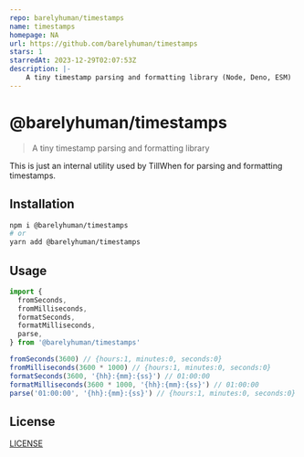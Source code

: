 ```yaml
---
repo: barelyhuman/timestamps
name: timestamps
homepage: NA
url: https://github.com/barelyhuman/timestamps
stars: 1
starredAt: 2023-12-29T02:07:53Z
description: |-
    A tiny timestamp parsing and formatting library (Node, Deno, ESM) 
---
```


# @barelyhuman/timestamps

> A tiny timestamp parsing and formatting library

This is just an internal utility used by TillWhen for parsing and formatting
timestamps.

## Installation

```sh
npm i @barelyhuman/timestamps
# or
yarn add @barelyhuman/timestamps
```

## Usage

```js
import {
  fromSeconds,
  fromMilliseconds,
  formatSeconds,
  formatMilliseconds,
  parse,
} from '@barelyhuman/timestamps'

fromSeconds(3600) // {hours:1, minutes:0, seconds:0}
fromMilliseconds(3600 * 1000) // {hours:1, minutes:0, seconds:0}
formatSeconds(3600, '{hh}:{mm}:{ss}') // 01:00:00
formatMilliseconds(3600 * 1000, '{hh}:{mm}:{ss}') // 01:00:00
parse('01:00:00', '{hh}:{mm}:{ss}') // {hours:1, minutes:0, seconds:0}
```

## License

[LICENSE](/LICENSE)

